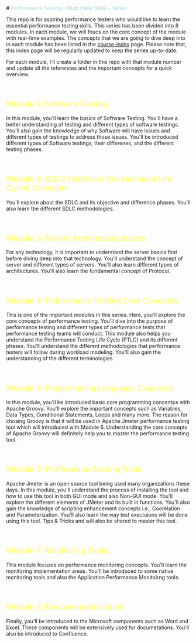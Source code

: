<html>
<style>
blue { color: #ADD8E6 }
yellow { color: #feff80}
</style>
</html>
# <blue>Performance Testing - Must Have Skills - Series</blue>

This repo is for aspiring performance testers who would like to learn the essential performance testing skills. This series has been divided into 8 modules. In each module, we will foucs on the core concept of the module with real-time examples. The concepts that we are going to dive deep into in each module has been listed in the [course-index]() page. Please note that, this index page will be regularly updated to keep the series up-to-date.

For each module, I'll create a folder in this repo with that module number and update all the references and the important concepts for a quick overview.

<br>

## <yellow>Module 1: Software Testing</yellow>

In this module, you'll learn the basics of Software Testing. You'll have a better understanding of testing and different types of software testings. You'll also gain the knowledge of why Software will have issues and different types of testings to address those issues. You'll be introduced different types of Software testings, their differenes, and the different testing phases.

<br>

## <yellow>Module 2: SDLC (Software Development Life Cycle) Concepts</yellow>

You'll explore about the SDLC and its objective and difference phases. You'll also learn the different SDLC methodologies.

<br>

## <yellow>Module 3: Server Architecture Basics</yellow>

For any technology, it is important to understand the server basics first before diving deep into that technology. You'll understand the concept of server and different types of servers. You'll also learn different types of architectures. You'll also learn the fundamental concept of Protocol.

<br>

## <yellow>Module 4: Peformance Testing Core Concepts</yellow>

This is one of the important modules in this series. Here, you'll explore the core concepts of performance testing. You'll dive into the purpose of performance testing and different types of performance tests that performance testing teams will conduct. This module also helps you understand the Performance Testing Life Cycle (PTLC) and its different phases. You'll understand the different methodologies that performance testers will follow during workload modeling. You'll also gain the understanding of the different terminologies.

<br>

## <yellow>Module 5: Programming Language Concepts</yellow>

In this module, you'll be introduced basic core programming concentps with Apache Groovy. You'll explore the important concepts such as Variables, Data Types, Conditional Statements, Loops and many more. The reason for chosing Groovy is that it will be used in Apache Jmeter performance testing tool which will introduced with Module 6. Understanding the core concepts of Apache Groovy will definitely help you to master the performance testing tool.

<br>

## <yellow>Module 6: Performane Testing Tools</yellow>

Apache Jmeter is an open source tool being used many organizations these days. In this module, you'll understand the process of installing the tool and how to use this tool in both GUI mode and also Non-GUI mode. You'll explore the different elements of JMeter and its built in functions. You'll also gain the knowledge of scripting enhancement concepts i.e., Coorelation and Parameterization. You'll also learn the way test exectuions will be done using this tool. Tips & Tricks and will also be shared to master this tool.

<br>

## <yellow>Module 7: Monitoring Tools</yellow>

This module focuses on performance monitoring concepts. You'll learn the monitoring implementation areas. You'll be introduced to some native monitoring tools and also the Application Performance Monitoirng tools.

<br>

## <yellow>Module 8: Documentation tools</yellow>

Finally, you'll be introduced to the Microsoft components such as Word and Excel. These components will be extensively used for documetations. You'll also be introduced to Confluence.
